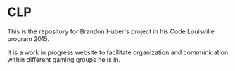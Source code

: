 # CLP
This is the repository for Brandon Huber's project in his Code Louisville program 2015.

It is a work in progress website to facilitate organization and communication within different gaming groups he is in.
